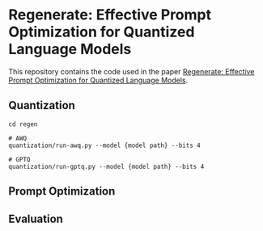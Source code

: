 # Regenerate: Effective Prompt Optimization for Quantized Language Models
This repository contains the code used in the paper [Regenerate: Effective Prompt Optimization for Quantized Language Models]().

## Quantization
```shell
cd regen

# AWQ
quantization/run-awq.py --model {model path} --bits 4

# GPTQ
quantization/run-gptq.py --model {model path} --bits 4
```

## Prompt Optimization

## Evaluation
